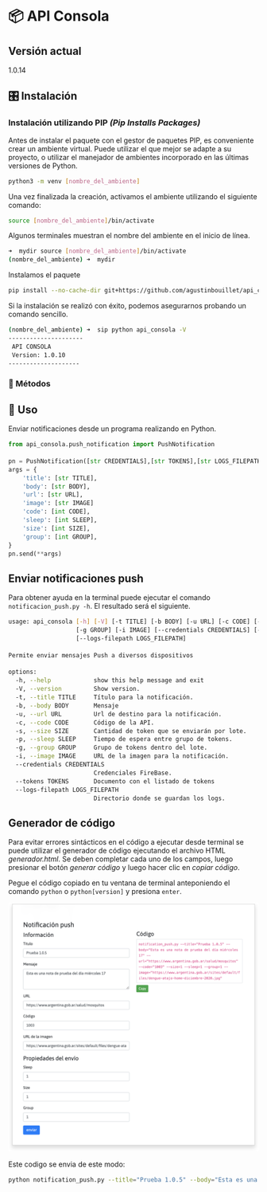 
# 📦 API Consola

## Versión actual
1.0.14

## 🎛️ Instalación

### Instalación utilizando PIP _(Pip Installs Packages)_

Antes de instalar el paquete con el gestor de paquetes PIP, es conveniente crear un ambiente virtual. Puede utilizar el que mejor se adapte a su proyecto, o utilizar el manejador de ambientes incorporado en las últimas versiones de Python. 

```bash
python3 -m venv [nombre_del_ambiente]
```
Una vez finalizada la creación, activamos el ambiente utilizando el siguiente comando:

```bash
source [nombre_del_ambiente]/bin/activate
```
Algunos terminales muestran el nombre del ambiente en el inicio de línea.

```bash
➜  mydir source [nombre_del_ambiente]/bin/activate
(nombre_del_ambiente) ➜  mydir
```

Instalamos el paquete

```bash
pip install --no-cache-dir git+https://github.com/agustinbouillet/api_consola
```

Si la instalación se realizó con éxito, podemos asegurarnos probando un comando sencillo.

```bash
(nombre_del_ambiente) ➜  sip python api_consola -V
---------------------
 API CONSOLA
 Version: 1.0.10
--------------------
```

### 🧰 Métodos


## 🚀 Uso

Enviar notificaciones desde un programa realizando en Python.

```python
from api_consola.push_notification import PushNotification

pn = PushNotification([str CREDENTIALS],[str TOKENS],[str LOGS_FILEPATH])
args = {    
    'title': [str TITLE],
    'body': [str BODY],
    'url': [str URL],
    'image': [str IMAGE]
    'code': [int CODE],
    'sleep': [int SLEEP],
    'size': [int SIZE],
    'group': [int GROUP],
}
pn.send(**args)
```


##  Enviar notificaciones push

Para obtener ayuda en la terminal puede ejecutar el comando `notificacion_push.py -h`. 
El resultado será el siguiente.

``` bash
usage: api_consola [-h] [-V] [-t TITLE] [-b BODY] [-u URL] [-c CODE] [-s SIZE] [-p SLEEP]
                   [-g GROUP] [-i IMAGE] [--credentials CREDENTIALS] [--tokens TOKENS]
                   [--logs-filepath LOGS_FILEPATH]

Permite enviar mensajes Push a diversos dispositivos

options:
  -h, --help            show this help message and exit
  -V, --version         Show version.
  -t, --title TITLE     Título para la notificación.
  -b, --body BODY       Mensaje
  -u, --url URL         Url de destino para la notificación.
  -c, --code CODE       Código de la API.
  -s, --size SIZE       Cantidad de token que se enviarán por lote.
  -p, --sleep SLEEP     Tiempo de espera entre grupo de tokens.
  -g, --group GROUP     Grupo de tokens dentro del lote.
  -i, --image IMAGE     URL de la imagen para la notificación.
  --credentials CREDENTIALS
                        Credenciales FireBase.
  --tokens TOKENS       Documento con el listado de tokens
  --logs-filepath LOGS_FILEPATH
                        Directorio donde se guardan los logs.
```

## Generador de código

Para evitar errores sintácticos en el código a ejecutar desde terminal se puede utilizar el generador de código ejecutando el archivo HTML _generador.html_. Se deben completar cada uno de los campos, luego presionar el botón _generar código_ y luego hacer clic en _copiar código_.

Pegue el código copiado en tu ventana de terminal anteponiendo el comando `python` o `python[version]` y presiona `enter`.

![Captura de pantalla del generador de código para el notificador push](assets/generador.png)

Este codigo se envia de este modo:

``` bash
python notification_push.py --title="Prueba 1.0.5" --body="Esta es una nota de prueba del día miércoles 17" --url="https://www.argentina.gob.ar/salud/mosquitos" --code="1003" --size=1 --sleep=1 --group=1 --image="https://www.argentina.gob.ar/sites/default/files/dengue-atajo-home-diciembre-2020.jpg"
```